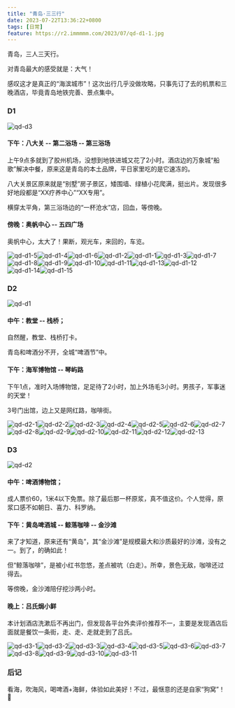 ```yaml
---
title: "青岛·三三行"
date: 2023-07-22T13:36:22+0800
tags: [日常]
feature: https://r2.immmmm.com/2023/07/qd-d1-1.jpg
---
```


青岛，三人三天行。

对青岛最大的感受就是：大气！

感叹这才是真正的“海滨城市”！这次出行几乎没做攻略，只事先订了去的机票和三晚酒店，毕竟青岛地铁完善、景点集中。

<!--more-->

### D1 

![qd-d3](https://r2.immmmm.com/2023/07/qd-d3.png)

#### 下午：八大关 -- 第二浴场 -- 第三浴场

上午9点多就到了胶州机场，没想到地铁进城又花了2小时。酒店边的万象城“船歌”解决中餐，原来这是青岛的本土品牌，平日家里吃的是它速冻的。

八大关景区原来就是“别墅”房子景区，矮围墙、绿植小花爬满，挺出片。发现很多好地段都是“XX疗养中心”“XX专用”。

横穿太平角，第三浴场边的“一杯沧水”店，回血，等傍晚。

#### 傍晚：奥帆中心 -- 五四广场

奥帆中心，太大了！果断，观光车，来回的，车览。

<gallery>![qd-d1-5](https://r2.immmmm.com/2023/07/qd-d1-5.JPG)![qd-d1-4](https://r2.immmmm.com/2023/07/qd-d1-4.JPG)![qd-d1-6](https://r2.immmmm.com/2023/07/qd-d1-6.JPG)![qd-d1-2](https://r2.immmmm.com/2023/07/qd-d1-2.JPG)![qd-d1-1](https://r2.immmmm.com/2023/07/qd-d1-1.JPG)![qd-d1-3](https://r2.immmmm.com/2023/07/qd-d1-3.JPG)![qd-d1-7](https://r2.immmmm.com/2023/07/qd-d1-7.JPG)![qd-d1-8](https://r2.immmmm.com/2023/07/qd-d1-8.JPG)![qd-d1-9](https://r2.immmmm.com/2023/07/qd-d1-9.JPG)![qd-d1-10](https://r2.immmmm.com/2023/07/qd-d1-10.JPG)![qd-d1-11](https://r2.immmmm.com/2023/07/qd-d1-11.JPG)![qd-d1-13](https://r2.immmmm.com/2023/07/qd-d1-13.JPG)![qd-d1-12](https://r2.immmmm.com/2023/07/qd-d1-12.JPG)![qd-d1-14](https://r2.immmmm.com/2023/07/qd-d1-14.JPG)![qd-d1-15](https://r2.immmmm.com/2023/07/qd-d1-15.JPG)</gallery>

### D2

![qd-d1](https://r2.immmmm.com/2023/07/qd-d1.png)

#### 中午：教堂 -- 栈桥；

自然醒，教堂、栈桥打卡。

青岛和啤酒分不开，全城“啤酒节”中。

#### 下午：海军博物馆 -- 琴屿路

下午1点，准时入场博物馆，足足待了2小时，加上外场毛3小时。男孩子，军事迷的天堂！

3号门出馆，边上又是网红路，咖啡街。

<gallery>![qd-d2-1](https://r2.immmmm.com/2023/07/qd-d2-1.JPG)![qd-d2-2](https://r2.immmmm.com/2023/07/qd-d2-2.JPG)![qd-d2-3](https://r2.immmmm.com/2023/07/qd-d2-3.JPG)![qd-d2-4](https://r2.immmmm.com/2023/07/qd-d2-4.JPG)![qd-d2-5](https://r2.immmmm.com/2023/07/qd-d2-5.JPG)![qd-d2-6](https://r2.immmmm.com/2023/07/qd-d2-6.JPG)![qd-d2-7](https://r2.immmmm.com/2023/07/qd-d2-7.JPG)![qd-d2-8](https://r2.immmmm.com/2023/07/qd-d2-8.JPG)![qd-d2-9](https://r2.immmmm.com/2023/07/qd-d2-9.JPG)![qd-d2-10](https://r2.immmmm.com/2023/07/qd-d2-10.JPG)![qd-d2-11](https://r2.immmmm.com/2023/07/qd-d2-11.JPG)![qd-d2-12](https://r2.immmmm.com/2023/07/qd-d2-12.JPG)![qd-d2-13](https://r2.immmmm.com/2023/07/qd-d2-13.JPG)</gallery>

### D3

![qd-d2](https://r2.immmmm.com/2023/07/qd-d2.png)

#### 中午：啤酒博物馆；

成人票价60，1米4以下免票。除了最后那一杯原浆，真不值这价。个人觉得，原浆口感不如朝日、喜力、科罗纳。

#### 下午：黄岛啤酒城 -- 鲸落咖啡 -- 金沙滩

来了才知道，原来还有“黄岛”，其“金沙滩”是规模最大和沙质最好的沙滩，没有之一。到了，的确如此！

但“鲸落咖啡”，是被小红书忽悠，差点被吭（白走）。所幸，景色无敌，咖啡还过得去。

等傍晚，金沙滩陪仔挖沙两小时。

#### 晚上：吕氏焗小鲜

本计划酒店洗漱后不再出门，但发现各平台外卖评价推荐不一，主要是发现酒店后面就是餐饮一条街，走、走、走就走到了吕氏。

<gallery>![qd-d3-1](https://r2.immmmm.com/2023/07/qd-d3-1.JPG)![qd-d3-2](https://r2.immmmm.com/2023/07/qd-d3-2.JPG)![qd-d3-3](https://r2.immmmm.com/2023/07/qd-d3-3.JPG)![qd-d3-4](https://r2.immmmm.com/2023/07/qd-d3-4.JPG)![qd-d3-5](https://r2.immmmm.com/2023/07/qd-d3-5.JPG)![qd-d3-6](https://r2.immmmm.com/2023/07/qd-d3-6.JPG)![qd-d3-7](https://r2.immmmm.com/2023/07/qd-d3-7.JPG)![qd-d3-8](https://r2.immmmm.com/2023/07/qd-d3-8.JPG)![qd-d3-9](https://r2.immmmm.com/2023/07/qd-d3-9.JPG)![qd-d3-10](https://r2.immmmm.com/2023/07/qd-d3-10.JPG)![qd-d3-11](https://r2.immmmm.com/2023/07/qd-d3-11.JPG)</gallery>

### 后记

看海，吹海风，喝啤酒+海鲜，体验如此美好！不过，最惬意的还是自家“狗窝”！🐶
